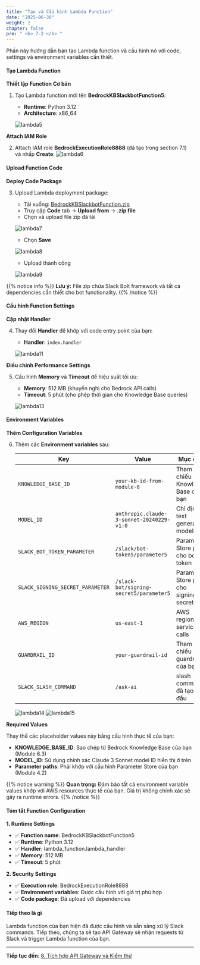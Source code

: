 ```yaml
---
title: "Tạo và Cấu hình Lambda Function"
date: "2025-06-30"
weight: 2
chapter: false
pre: " <b> 7.2 </b> "
---
```


Phần này hướng dẫn bạn tạo Lambda function và cấu hình nó với code, settings và environment variables cần thiết.

#### Tạo Lambda Function

**Thiết lập Function Cơ bản**

1. Tạo Lambda function mới tên **BedrockKBSlackbotFunction5**:

   - **Runtime**: Python 3.12
   - **Architecture**: x86_64

   ![lambda5](/images/7-lambda_implementation/7.2-config_code/lambda5.png?width=90pc)

**Attach IAM Role**

2. Attach IAM role **BedrockExecutionRole8888** (đã tạo trong section 7.1) và nhấp **Create**:
   ![lambda6](/images/7-lambda_implementation/7.2-config_code/lambda6-.png?width=90pc)

#### Upload Function Code

**Deploy Code Package**

3. Upload Lambda deployment package:

   - Tải xuống: [BedrockKBSlackbotFunction.zip](https://github.com/honganh29122002/lambda_code_zip)
   - Truy cập **Code** tab → **Upload from** → **.zip file**
   - Chọn và upload file zip đã tải

   ![lambda7](/images/7-lambda_implementation/7.2-config_code/lambda7-.png?width=90pc)

   - Chọn **Save**
     
   ![lambda8](/images/7-lambda_implementation/7.2-config_code/lambda8.png?width=90pc)
   - Upload thành công
     
   ![lambda9](/images/7-lambda_implementation/7.2-config_code/lambda9-.png?width=90pc)

{{% notice info %}}
**Lưu ý:** File zip chứa Slack Bolt framework và tất cả dependencies cần thiết cho bot functionality.
{{% /notice %}}

#### Cấu hình Function Settings

**Cập nhật Handler**

4. Thay đổi **Handler** để khớp với code entry point của bạn:

   - **Handler**: `index.handler`

   ![lambda11](/images/7-lambda_implementation/7.2-config_code/lambda11-.png?width=90pc)

**Điều chỉnh Performance Settings**

5. Cấu hình **Memory** và **Timeout** để hiệu suất tối ưu:

   - **Memory**: 512 MB (khuyến nghị cho Bedrock API calls)
   - **Timeout**: 5 phút (cho phép thời gian cho Knowledge Base queries)

   ![lambda13](/images/7-lambda_implementation/7.2-config_code/lambda13-.png?width=90pc)

#### Environment Variables

**Thêm Configuration Variables**

6. Thêm các **Environment variables** sau:

   | Key                              | Value                                     | Mục đích                                |
   | -------------------------------- | ----------------------------------------- | --------------------------------------- |
   | `KNOWLEDGE_BASE_ID`              | `your-kb-id-from-module-6`                | Tham chiếu Knowledge Base của bạn       |
   | `MODEL_ID`                       | `anthropic.claude-3-sonnet-20240229-v1:0` | Chỉ định text generation model          |
   | `SLACK_BOT_TOKEN_PARAMETER`      | `/slack/bot-token5/parameter5`            | Parameter Store path cho bot token      |
   | `SLACK_SIGNING_SECRET_PARAMETER` | `/slack-bot/signing-secret5/parameter5`   | Parameter Store path cho signing secret |
   | `AWS_REGION`                     | `us-east-1`                               | AWS region cho service calls            |
   | `GUARDRAIL_ID`                   | `your-guardrail-id `                      | Tham chiếu guardrail của bạn            |
   | `SLACK_SLASH_COMMAND`            | `/ask-ai`                                 | slash command đã tạo lúc đầu            |

   ![lambda14](/images/7-lambda_implementation/7.2-config_code/lambda14-.png?width=90pc)
   ![lambda15](/images/7-lambda_implementation/7.2-config_code/lambda15-.png?width=90pc)

**Required Values**

Thay thế các placeholder values này bằng cấu hình thực tế của bạn:

- **KNOWLEDGE_BASE_ID**: Sao chép từ Bedrock Knowledge Base của bạn (Module 6.3)
- **MODEL_ID**: Sử dụng chính xác Claude 3 Sonnet model ID hiển thị ở trên
- **Parameter paths**: Phải khớp với cấu hình Parameter Store của bạn (Module 4.2)

{{% notice warning %}}
**Quan trọng:** Đảm bảo tất cả environment variable values khớp với AWS resources thực tế của bạn. Giá trị không chính xác sẽ gây ra runtime errors.
{{% /notice %}}

#### Tóm tắt Function Configuration

**1. Runtime Settings**

- ✅ **Function name**: BedrockKBSlackbotFunction5
- ✅ **Runtime**: Python 3.12
- ✅ **Handler**: lambda_function.lambda_handler
- ✅ **Memory**: 512 MB
- ✅ **Timeout**: 5 phút

**2. Security Settings**

- ✅ **Execution role**: BedrockExecutionRole8888
- ✅ **Environment variables**: Được cấu hình với giá trị phù hợp
- ✅ **Code package**: Đã upload với dependencies

#### Tiếp theo là gì

Lambda function của bạn hiện đã được cấu hình và sẵn sàng xử lý Slack commands. Tiếp theo, chúng ta sẽ tạo API Gateway sẽ nhận requests từ Slack và trigger Lambda function của bạn.

---

**Tiếp tục đến**: [8. Tích hợp API Gateway và Kiểm thử](../../8-api_gateway/)
